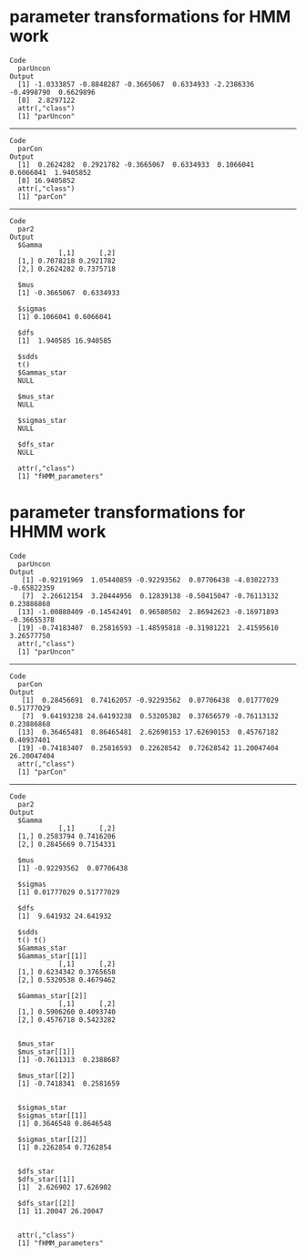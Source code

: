 # parameter transformations for HMM work

    Code
      parUncon
    Output
      [1] -1.0333857 -0.8848287 -0.3665067  0.6334933 -2.2386336 -0.4998790  0.6629896
      [8]  2.8297122
      attr(,"class")
      [1] "parUncon"

---

    Code
      parCon
    Output
      [1]  0.2624282  0.2921782 -0.3665067  0.6334933  0.1066041  0.6066041  1.9405852
      [8] 16.9405852
      attr(,"class")
      [1] "parCon"

---

    Code
      par2
    Output
      $Gamma
                [,1]      [,2]
      [1,] 0.7078218 0.2921782
      [2,] 0.2624282 0.7375718
      
      $mus
      [1] -0.3665067  0.6334933
      
      $sigmas
      [1] 0.1066041 0.6066041
      
      $dfs
      [1]  1.940585 16.940585
      
      $sdds
      t() 
      $Gammas_star
      NULL
      
      $mus_star
      NULL
      
      $sigmas_star
      NULL
      
      $dfs_star
      NULL
      
      attr(,"class")
      [1] "fHMM_parameters"

# parameter transformations for HHMM work

    Code
      parUncon
    Output
       [1] -0.92191969  1.05440859 -0.92293562  0.07706438 -4.03022733 -0.65822359
       [7]  2.26612154  3.20444956  0.12839138 -0.50415047 -0.76113132  0.23886868
      [13] -1.00880409 -0.14542491  0.96580502  2.86942623 -0.16971893 -0.36655378
      [19] -0.74183407  0.25816593 -1.48595818 -0.31981221  2.41595610  3.26577750
      attr(,"class")
      [1] "parUncon"

---

    Code
      parCon
    Output
       [1]  0.28456691  0.74162057 -0.92293562  0.07706438  0.01777029  0.51777029
       [7]  9.64193238 24.64193238  0.53205382  0.37656579 -0.76113132  0.23886868
      [13]  0.36465481  0.86465481  2.62690153 17.62690153  0.45767182  0.40937401
      [19] -0.74183407  0.25816593  0.22628542  0.72628542 11.20047404 26.20047404
      attr(,"class")
      [1] "parCon"

---

    Code
      par2
    Output
      $Gamma
                [,1]      [,2]
      [1,] 0.2583794 0.7416206
      [2,] 0.2845669 0.7154331
      
      $mus
      [1] -0.92293562  0.07706438
      
      $sigmas
      [1] 0.01777029 0.51777029
      
      $dfs
      [1]  9.641932 24.641932
      
      $sdds
      t() t() 
      $Gammas_star
      $Gammas_star[[1]]
                [,1]      [,2]
      [1,] 0.6234342 0.3765658
      [2,] 0.5320538 0.4679462
      
      $Gammas_star[[2]]
                [,1]      [,2]
      [1,] 0.5906260 0.4093740
      [2,] 0.4576718 0.5423282
      
      
      $mus_star
      $mus_star[[1]]
      [1] -0.7611313  0.2388687
      
      $mus_star[[2]]
      [1] -0.7418341  0.2581659
      
      
      $sigmas_star
      $sigmas_star[[1]]
      [1] 0.3646548 0.8646548
      
      $sigmas_star[[2]]
      [1] 0.2262854 0.7262854
      
      
      $dfs_star
      $dfs_star[[1]]
      [1]  2.626902 17.626902
      
      $dfs_star[[2]]
      [1] 11.20047 26.20047
      
      
      attr(,"class")
      [1] "fHMM_parameters"

